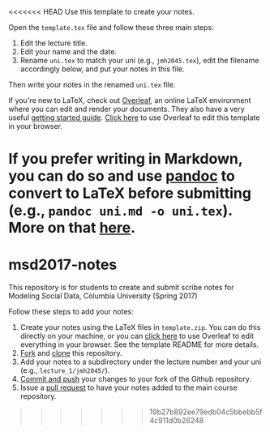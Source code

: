 <<<<<<< HEAD
Use this template to create your notes.

Open the `template.tex` file and follow these three main steps:

   1. Edit the lecture title.
   2. Edit your name and the date.
   3. Rename `uni.tex` to match your uni (e.g., `jmh2045.tex`), edit the filename accordingly below, and put your notes in this file.

Then write your notes in the renamed `uni.tex` file.

If you're new to LaTeX, check out [Overleaf](http://overleaf.com), an online LaTeX environment where you can edit and render your documents.
They also have a very useful [getting started guide](http://www.overleaf.com/help/18-how-do-i-use-overleaf).
[Click here](https://www.overleaf.com/docs?snip_uri=http://jakehofman.com/tmp/template.zip) to use Overleaf to edit this template in your browser.

If you prefer writing in Markdown, you can do so and use [pandoc](http://pandoc.org/) to convert to LaTeX before submitting (e.g., `pandoc uni.md -o uni.tex`).
More on that [here](http://tech.lauritz.me/easy-latex-with-markdown-pandoc/).
=======
# msd2017-notes
This repository is for students to create and submit scribe notes for Modeling Social Data, Columbia University (Spring 2017)

Follow these steps to add your notes:

  1. Create your notes using the LaTeX files in `template.zip`. You can do this directly on your machine, or you can [click here](https://www.overleaf.com/docs?snip_uri=http://jakehofman.com/tmp/template.zip) to use Overleaf to edit everything in your browser. See the template README for more details.
  2. [Fork](https://guides.github.com/activities/forking/) and [clone](https://help.github.com/articles/cloning-a-repository/) this repository.
  3. Add your notes to a subdirectory under the lecture number and your uni (e.g., `lecture_1/jmh2045/`).
  4. [Commit and push](https://help.github.com/articles/adding-a-file-to-a-repository-using-the-command-line/) your changes to your fork of the Github repository.
  5. Issue a [pull request](https://help.github.com/articles/about-pull-requests/) to have your notes added to the main course repository.
>>>>>>> 19b27b892ee79edb04c5bbebb5f4c911d0b26248
